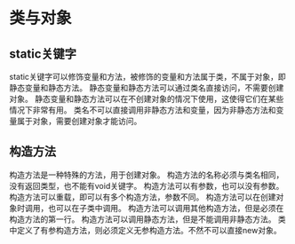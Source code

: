 # 类与对象
## static关键字
static关键字可以修饰变量和方法，被修饰的变量和方法属于类，不属于对象，即静态变量和静态方法。
静态变量和静态方法可以通过类名直接访问，不需要创建对象。
静态变量和静态方法可以在不创建对象的情况下使用，这使得它们在某些情况下非常有用。
类名不可以直接调用非静态方法和变量，因为非静态方法和变量属于对象，需要创建对象才能访问。
## 构造方法
构造方法是一种特殊的方法，用于创建对象。
构造方法的名称必须与类名相同，没有返回类型，也不能有void关键字。
构造方法可以有参数，也可以没有参数。
构造方法可以重载，即可以有多个构造方法，参数不同。
构造方法可以在创建对象时调用，也可以在子类中调用。
构造方法可以调用其他构造方法，但是必须在构造方法的第一行。
构造方法可以调用静态方法，但是不能调用非静态方法。
类中定义了有参构造方法，则必须定义无参构造方法。不然不可以直接new对象。



